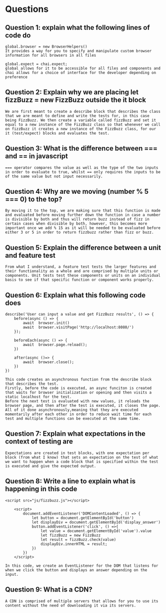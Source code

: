 # Questions

## Question 1: explain what the following lines of code do
```
global.browser = new BrowserHelpers() 
It provides a way for you to specify and manipulate custom browser information for all browsers in all files

global.expect = chai.expect;
global allows for it to be accessible for all files and components and chai allows for a choice of interface for the developer depending on preference
```

## Question 2: Explain why we are placing let fizzBuzz = new FizzBuzz outside the it block
```
We are first meant to create a describe block that describes the class that we are meant to define and write the tests for, in this case being FizzBuzz. We then create a variable called fizzBuzz and set it equal to a new instance of the FizzBuzz class so that whenever we call on fizzBuzz it creates a new instance of the FizzBuzz class, for our it (test/expect) blocks and evaluates the test.
```

## Question 3: What is the difference between === and == in javascript
```
=== operator compares the value as well as the type of the two inputs in order to evaluate to true, whilst == only requires the inputs to be of the same value but not input necessarily.
```

## Question 4: Why are we moving (number % 5 === 0) to the top?
```
By moving it to the top, we are making sure that this function is made and evaluated before moving further down the function in case a number is divisible by both and thus will return buzz instead of fizz in certain cases when divisible by both, however, this becomes more important once we add % 15 as it will be needed to be evaluated before either 3 or 5 in order to return fizzbuzz rather than fizz or buzz.
```

## Question 5: Explain the difference between a unit and feature test
```
From what I understand, a feature test tests the larger features and their functionality as a whole and are comprised by multiple units or components. Unit tests test these components or units on an individual basis to see if that specific function or component works properly.
```

## Question 6: Explain what this following code does
```
describe('User can input a value and get FizzBuzz results', () => {
    before(async () => {
        await  browser.init()
        await  browser.visitPage('http://localhost:8080/')
    });

    beforeEach(async () => {
        await  browser.page.reload();
    })

    after(async ()=> {
        await  browser.close();
    })
})
```
```
This code creates an asynchronous function from the describe block that describes the test.
Firstly, before the code is executed, an async funciton is created that waits for browser initialization or opening and then visits a static localhost for the test.
Before the next test is evaluated with new values, it reloads the browser page, and then after the test is executed, it closes the page. All of it done asynchronously,meaning that they are executed momentarily after each other in order to reduce wait time for each test and multiple functions can be executed at the same time.
```

## Question 7: Explain what expectations in the context of testing are
```
Expectations are created in test blocks, with one expectation per block (from what I know) that sets an expectation on the test of what we want to happen when a code block that is specified within the test is executed and give the expected output. 
```

## Question 8: Write a line to explain what is happening in this code
```
<script src="js/fizzbuzz.js"></script>

    <script>
        document.addEventListener('DOMContentLoaded', () => {
            let button = document.getElementById('button')
            let displayDiv = document.getElementById('display_answer')
            button.addEventListener('click', () =>{
                let value = document.getElementById('value').value
                let fizzBuzz = new FizzBuzz
                let result = fizzBuzz.check(value)
                displayDiv.innerHTML = result;
            })
        })
    </script>
```
```
In this code, we create an EventListener for the DOM that listens for when we click the button and displays an answer depending on the input.
```

## Question 9: What is a CDN?
```
A CDN is comprised of multiple servers that allows for you to use its content without the need of downloading it via its servers.
```